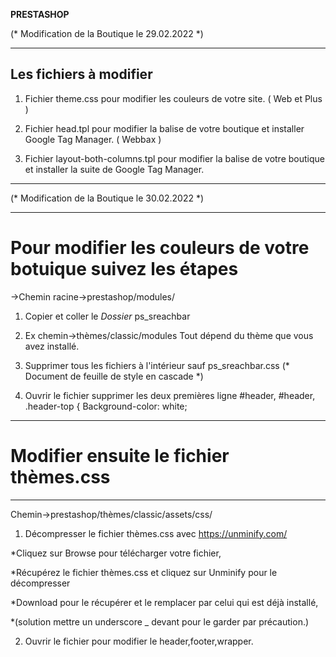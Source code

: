 __PRESTASHOP__


(* Modification de la Boutique le 29.02.2022 *)


-------------------------------------------------



## Les fichiers à modifier


1.  Fichier theme.css pour modifier les couleurs de votre site. ( Web et Plus )


2.  Fichier head.tpl pour modifier la balise <head> de votre boutique et installer Google Tag Manager. ( Webbax )


3.  Fichier layout-both-columns.tpl pour modifier la balise <body> de votre boutique et installer la suite de Google Tag Manager.


----------------------------------------------------


(* Modification de la Boutique le 30.02.2022 *)


-----------------------------------------------------


# Pour modifier les couleurs de votre botuique suivez les étapes 



->Chemin racine->prestashop/modules/


1.  Copier et coller le *Dossier* ps_sreachbar



2.  Ex chemin->thèmes/classic/modules
    Tout dépend du thème que vous avez installé.



3.  Supprimer tous les fichiers à l'intérieur sauf ps_sreachbar.css
    (* Document de feuille de style en cascade *)
    
    

4.  Ouvrir le fichier supprimer les deux premières ligne 
    #header, #header, .header-top {
    Background-color: white;
    
    
---------------------------------------------------------------

    
# Modifier ensuite le fichier thèmes.css
    
    
---------------------------------------------------------------------  


Chemin->prestashop/thèmes/classic/assets/css/


1.  Décompresser le fichier thèmes.css avec https://unminify.com/

   *Cliquez sur Browse pour télécharger votre fichier,
   
   *Récupérez le fichier thèmes.css et cliquez sur Unminify pour le décompresser
   
   *Download pour le récupérer et le remplacer par celui qui est déjà installé,
   
   *(solution mettre un underscore _ devant pour le garder par précaution.)
   
   
2.  Ouvrir le fichier pour modifier le header,footer,wrapper.   
    
    
    
    
